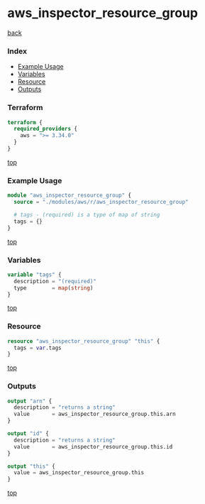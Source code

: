 # aws_inspector_resource_group

[back](../aws.md)

### Index

- [Example Usage](#example-usage)
- [Variables](#variables)
- [Resource](#resource)
- [Outputs](#outputs)

### Terraform

```terraform
terraform {
  required_providers {
    aws = ">= 3.34.0"
  }
}
```

[top](#index)

### Example Usage

```terraform
module "aws_inspector_resource_group" {
  source = "./modules/aws/r/aws_inspector_resource_group"

  # tags - (required) is a type of map of string
  tags = {}
}
```

[top](#index)

### Variables

```terraform
variable "tags" {
  description = "(required)"
  type        = map(string)
}
```

[top](#index)

### Resource

```terraform
resource "aws_inspector_resource_group" "this" {
  tags = var.tags
}
```

[top](#index)

### Outputs

```terraform
output "arn" {
  description = "returns a string"
  value       = aws_inspector_resource_group.this.arn
}

output "id" {
  description = "returns a string"
  value       = aws_inspector_resource_group.this.id
}

output "this" {
  value = aws_inspector_resource_group.this
}
```

[top](#index)